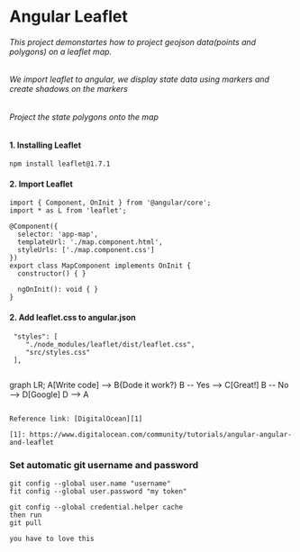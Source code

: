 # Angular Leaflet

###### This project demonstartes how to project geojson data(points and polygons) on a leaflet map.
###### We import leaflet to angular, we display state data using markers and create shadows on the markers
###### Project the state polygons onto the map

#### 1. Installing Leaflet
```
npm install leaflet@1.7.1
```
#### 2. Import Leaflet
```
import { Component, OnInit } from '@angular/core';
import * as L from 'leaflet';

@Component({
  selector: 'app-map',
  templateUrl: './map.component.html',
  styleUrls: ['./map.component.css']
})
export class MapComponent implements OnInit {
  constructor() { }

  ngOnInit(): void { }
}
```

#### 2. Add leaflet.css to angular.json
```
 "styles": [
    "./node_modules/leaflet/dist/leaflet.css",
    "src/styles.css"
 ],
 
```
graph LR;
    A[Write code] --> B{Dode it work?}
    B -- Yes --> C[Great!]
    B -- No --> D[Google]
    D --> A
```

Reference link: [DigitalOcean][1]

[1]: https://www.digitalocean.com/community/tutorials/angular-angular-and-leaflet

```

### Set automatic git username and password
````
git config --global user.name "username"
fit config --global user.password "my token"

git config --global credential.helper cache
then run 
git pull

you have to love this 
